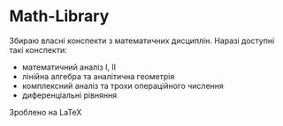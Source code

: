# Math-Library
Збираю власні конспекти з математичних дисциплін. Наразі доступні такі конспекти:
- математичний аналіз I, II
- лінійна алгебра та аналітична геометрія
- комплексний аналіз та трохи операційного числення
- диференціальні рівняння

Зроблено на LaTeX
